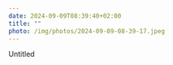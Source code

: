 ```yaml
---
date: 2024-09-09T08:39:40+02:00
title: ""
photo: /img/photos/2024-09-09-08-39-17.jpeg
---
```

Untitled